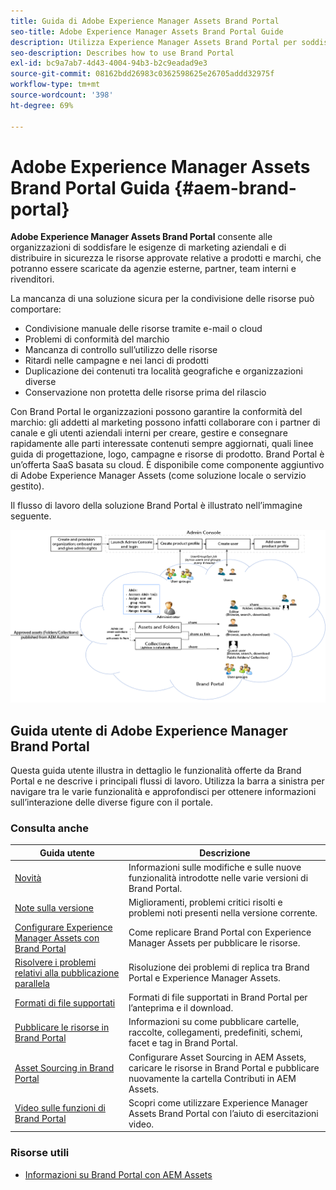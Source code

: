 ```yaml
---
title: Guida di Adobe Experience Manager Assets Brand Portal
seo-title: Adobe Experience Manager Assets Brand Portal Guide
description: Utilizza Experience Manager Assets Brand Portal per soddisfare le esigenze di marketing con la distribuzione sicura delle risorse approvate del brand e dei prodotti, per consentirne il download da parte di agenzie esterne, partner, team interni e rivenditori.
seo-description: Describes how to use Brand Portal
exl-id: bc9a7ab7-4d43-4004-94b3-b2c9eadad9e3
source-git-commit: 08162bdd26983c0362598625e26705addd32975f
workflow-type: tm+mt
source-wordcount: '398'
ht-degree: 69%

---
```


# Adobe Experience Manager Assets Brand Portal Guida {#aem-brand-portal}

**Adobe Experience Manager Assets Brand Portal** consente alle organizzazioni di soddisfare le esigenze di marketing aziendali e di distribuire in sicurezza le risorse approvate relative a prodotti e marchi, che potranno essere scaricate da agenzie esterne, partner, team interni e rivenditori.

La mancanza di una soluzione sicura per la condivisione delle risorse può comportare:

* Condivisione manuale delle risorse tramite e-mail o cloud
* Problemi di conformità del marchio
* Mancanza di controllo sull’utilizzo delle risorse
* Ritardi nelle campagne e nei lanci di prodotti
* Duplicazione dei contenuti tra località geografiche e organizzazioni diverse
* Conservazione non protetta delle risorse prima del rilascio

Con Brand Portal le organizzazioni possono garantire la conformità del marchio: gli addetti al marketing possono infatti collaborare con i partner di canale e gli utenti aziendali interni per creare, gestire e consegnare rapidamente alle parti interessate contenuti sempre aggiornati, quali linee guida di progettazione, logo, campagne e risorse di prodotto.
Brand Portal è un’offerta SaaS basata su cloud. È disponibile come componente aggiuntivo di Adobe Experience Manager Assets (come soluzione locale o servizio gestito).

Il flusso di lavoro della soluzione Brand Portal è illustrato nell’immagine seguente.

![](assets/BPWorkflow1.png)

## Guida utente di Adobe Experience Manager Brand Portal

Questa guida utente illustra in dettaglio le funzionalità offerte da Brand Portal e ne descrive i principali flussi di lavoro. Utilizza la barra a sinistra per navigare tra le varie funzionalità e approfondisci per ottenere informazioni sull’interazione delle diverse figure con il portale.

### Consulta anche

| Guida utente | Descrizione |
|--- |---|
| [Novità](whats-new.md) | Informazioni sulle modifiche e sulle nuove funzionalità introdotte nelle varie versioni di Brand Portal. |
| [Note sulla versione](brand-portal-release-notes.md) | Miglioramenti, problemi critici risolti e problemi noti presenti nella versione corrente. |
| [Configurare Experience Manager Assets con Brand Portal](../using/configure-aem-assets-with-brand-portal.md) | Come replicare Brand Portal con Experience Manager Assets per pubblicare le risorse. |
| [Risolvere i problemi relativi alla pubblicazione parallela](troubleshoot-parallel-publishing.md) | Risoluzione dei problemi di replica tra Brand Portal e Experience Manager Assets. |
| [Formati di file supportati](brand-portal-supported-formats.md) | Formati di file supportati in Brand Portal per l’anteprima e il download. |
| [Pubblicare le risorse in Brand Portal](brand-portal-sharing-folders.md) | Informazioni su come pubblicare cartelle, raccolte, collegamenti, predefiniti, schemi, facet e tag in Brand Portal. |
| [Asset Sourcing in Brand Portal](brand-portal-asset-sourcing.md) | Configurare Asset Sourcing in AEM Assets, caricare le risorse in Brand Portal e pubblicare nuovamente la cartella Contributi in AEM Assets. |
| [Video sulle funzioni di Brand Portal](https://experienceleague.adobe.com/?lang=en&amp;tag=Brand+Portal#recommended/solutions/experience-manager) | Scopri come utilizzare Experience Manager Assets Brand Portal con l’aiuto di esercitazioni video. |

### Risorse utili

* [Informazioni su Brand Portal con AEM Assets](https://experienceleague.adobe.com/docs/experience-manager-brand-portal/using/home.html)
